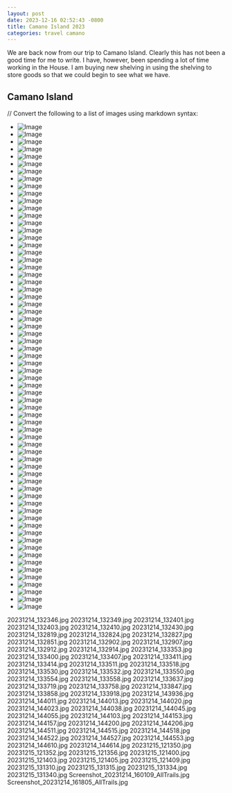 ```yaml
---
layout: post
date: 2023-12-16 02:52:43 -0800
title: Camano Island 2023
categories: travel camano
---
```


We are back now from our trip to Camano Island. Clearly this has not been a good time for me to write. I have, however, been spending a lot of time working in the House. I am buying new shelving in using the shelving to store goods so that we could begin to see what we have.

## Camano Island

// Convert the following to a list of images using markdown syntax:

- ![Image](20231214_132346.jpg)
- ![Image](20231214_132349.jpg)
- ![Image](20231214_132401.jpg)
- ![Image](20231214_132403.jpg)
- ![Image](20231214_132410.jpg)
- ![Image](20231214_132430.jpg)
- ![Image](20231214_132819.jpg)
- ![Image](20231214_132824.jpg)
- ![Image](20231214_132827.jpg)
- ![Image](20231214_132851.jpg)
- ![Image](20231214_132902.jpg)
- ![Image](20231214_132907.jpg)
- ![Image](20231214_132912.jpg)
- ![Image](20231214_132914.jpg)
- ![Image](20231214_133353.jpg)
- ![Image](20231214_133400.jpg)
- ![Image](20231214_133407.jpg)
- ![Image](20231214_133411.jpg)
- ![Image](20231214_133414.jpg)
- ![Image](20231214_133511.jpg)
- ![Image](20231214_133518.jpg)
- ![Image](20231214_133530.jpg)
- ![Image](20231214_133532.jpg)
- ![Image](20231214_133550.jpg)
- ![Image](20231214_133554.jpg)
- ![Image](20231214_133558.jpg)
- ![Image](20231214_133637.jpg)
- ![Image](20231214_133719.jpg)
- ![Image](20231214_133758.jpg)
- ![Image](20231214_133847.jpg)
- ![Image](20231214_133858.jpg)
- ![Image](20231214_133918.jpg)
- ![Image](20231214_143936.jpg)
- ![Image](20231214_144011.jpg)
- ![Image](20231214_144013.jpg)
- ![Image](20231214_144020.jpg)
- ![Image](20231214_144023.jpg)
- ![Image](20231214_144038.jpg)
- ![Image](20231214_144045.jpg)
- ![Image](20231214_144055.jpg)
- ![Image](20231214_144103.jpg)
- ![Image](20231214_144153.jpg)
- ![Image](20231214_144157.jpg)
- ![Image](20231214_144200.jpg)
- ![Image](20231214_144206.jpg)
- ![Image](20231214_144511.jpg)
- ![Image](20231214_144515.jpg)
- ![Image](20231214_144518.jpg)
- ![Image](20231214_144522.jpg)
- ![Image](20231214_144527.jpg)
- ![Image](20231214_144553.jpg)
- ![Image](20231214_144610.jpg)
- ![Image](20231214_144614.jpg)
- ![Image](20231215_121350.jpg)
- ![Image](20231215_121352.jpg)
- ![Image](20231215_121356.jpg)
- ![Image](20231215_121400.jpg)
- ![Image](20231215_121403.jpg)
- ![Image](20231215_121405.jpg)
- ![Image](20231215_121409.jpg)
- ![Image](20231215_131310.jpg)
- ![Image](20231215_131315.jpg)
- ![Image](20231215_131334.jpg)
- ![Image](20231215_131340.jpg)
- ![Image](Screenshot_20231214_160109_AllTrails.jpg)
- ![Image](Screenshot_20231214_161805_AllTrails.jpg)

20231214_132346.jpg
20231214_132349.jpg
20231214_132401.jpg
20231214_132403.jpg
20231214_132410.jpg
20231214_132430.jpg
20231214_132819.jpg
20231214_132824.jpg
20231214_132827.jpg
20231214_132851.jpg
20231214_132902.jpg
20231214_132907.jpg
20231214_132912.jpg
20231214_132914.jpg
20231214_133353.jpg
20231214_133400.jpg
20231214_133407.jpg
20231214_133411.jpg
20231214_133414.jpg
20231214_133511.jpg
20231214_133518.jpg
20231214_133530.jpg
20231214_133532.jpg
20231214_133550.jpg
20231214_133554.jpg
20231214_133558.jpg
20231214_133637.jpg
20231214_133719.jpg
20231214_133758.jpg
20231214_133847.jpg
20231214_133858.jpg
20231214_133918.jpg
20231214_143936.jpg
20231214_144011.jpg
20231214_144013.jpg
20231214_144020.jpg
20231214_144023.jpg
20231214_144038.jpg
20231214_144045.jpg
20231214_144055.jpg
20231214_144103.jpg
20231214_144153.jpg
20231214_144157.jpg
20231214_144200.jpg
20231214_144206.jpg
20231214_144511.jpg
20231214_144515.jpg
20231214_144518.jpg
20231214_144522.jpg
20231214_144527.jpg
20231214_144553.jpg
20231214_144610.jpg
20231214_144614.jpg
20231215_121350.jpg
20231215_121352.jpg
20231215_121356.jpg
20231215_121400.jpg
20231215_121403.jpg
20231215_121405.jpg
20231215_121409.jpg
20231215_131310.jpg
20231215_131315.jpg
20231215_131334.jpg
20231215_131340.jpg
Screenshot_20231214_160109_AllTrails.jpg
Screenshot_20231214_161805_AllTrails.jpg
